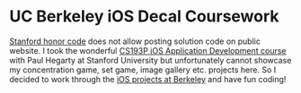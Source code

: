 # UC Berkeley iOS Decal Coursework

[Stanford honor code](http://web.stanford.edu/class/archive/cs/cs106b/cs106b.1164/handouts/honor-code.pdf) does not allow posting solution code on public website. I took the wonderful [CS193P iOS Application Development course](https://itunes.apple.com/us/course/developing-ios-11-apps-with-swift/id1309275316) with Paul Hegarty at Stanford University but unfortunately cannot showcase my concentration game, set game, image gallery etc. projects here. So I decided to work through the [iOS projects at Berkeley](http://iosdecal.com/) and have fun coding!
